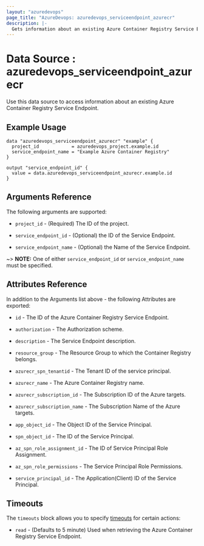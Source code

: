 ```yaml
---
layout: "azuredevops"
page_title: "AzureDevops: azuredevops_serviceendpoint_azurecr"
description: |-
  Gets information about an existing Azure Container Registry Service Endpoint. 
---
```


# Data Source : azuredevops_serviceendpoint_azurecr

Use this data source to access information about an existing Azure Container Registry Service Endpoint.

## Example Usage

```hcl
data "azuredevops_serviceendpoint_azurecr" "example" {
  project_id            = azuredevops_project.example.id
  service_endpoint_name = "Example Azure Container Registry"
}

output "service_endpoint_id" {
  value = data.azuredevops_serviceendpoint_azurecr.example.id
}
```

## Arguments Reference

The following arguments are supported:

* `project_id` - (Required) The ID of the project.

* `service_endpoint_id` - (Optional) the ID of the Service Endpoint.

* `service_endpoint_name` - (Optional) the Name of the Service Endpoint.

~> **NOTE:** One of either `service_endpoint_id` or `service_endpoint_name` must be specified.

## Attributes Reference

In addition to the Arguments list above - the following Attributes are exported:

* `id` - The ID of the Azure Container Registry Service Endpoint.

* `authorization` - The Authorization scheme.

* `description` - The Service Endpoint description.

* `resource_group` - The Resource Group to which the Container Registry belongs.

* `azurecr_spn_tenantid` - The Tenant ID of the service principal.

* `azurecr_name` - The Azure Container Registry name.

* `azurecr_subscription_id` - The Subscription ID of the Azure targets.

* `azurecr_subscription_name` - The Subscription Name of the Azure targets.

* `app_object_id` - The Object ID of the Service Principal.

* `spn_object_id` - The ID of the Service Principal.

* `az_spn_role_assignment_id` - The ID of Service Principal Role Assignment.

* `az_spn_role_permissions` - The Service Principal Role Permissions.

* `service_principal_id` - The Application(Client) ID of the Service Principal.

## Timeouts

The `timeouts` block allows you to specify [timeouts](https://developer.hashicorp.com/terraform/language/resources/syntax#operation-timeouts) for certain actions:

* `read` - (Defaults to 5 minute) Used when retrieving the Azure Container Registry Service Endpoint.
